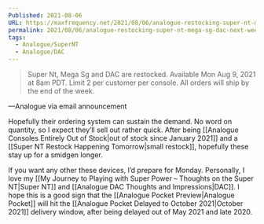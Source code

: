 ```yaml
---
Published: 2021-08-06
URL: https://maxfrequency.net/2021/08/06/analogue-restocking-super-nt-mega-sg-dac-next-week/
permalink: 2021/08/06/analogue-restocking-super-nt-mega-sg-dac-next-week/
tags:
  - Analogue/SuperNT
  - Analogue/DAC
---
```

> Super Nt, Mega Sg and DAC are restocked.
> Available Mon Aug 9, 2021 at 8am PDT.
> Limit 2 per customer per console.
> All orders will ship by the end of the week.
> 
—Analogue via email announcement

Hopefully their ordering system can sustain the demand. No word on quantity, so I expect they’ll sell out rather quick. After being [[Analogue Consoles Entirely Out of Stock|out of stock since January 2021]] and a [[Super NT Restock Happening Tomorrow|small restock]], hopefully these stay up for a smidgen longer.

If you want any other these devices, I’d prepare for Monday. Personally, I love my [[My Journey to Playing with Super Power – Thoughts on the Super NT|Super NT]] and [[Analogue DAC Thoughts and Impressions|DAC]]. I hope this is a good sign that the [[Analogue Pocket Preview|Analogue Pocket]] will hit the [[Analogue Pocket Delayed to October 2021|October 2021]] delivery window, after being delayed out of May 2021 and late 2020.